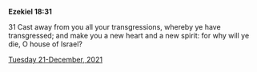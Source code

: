 **Ezekiel 18:31**

31 Cast away from you all your transgressions, whereby ye have transgressed; and make you a new heart and a new spirit: for why will ye die, O house of Israel?

[Tuesday 21-December, 2021](https://t.me/s/daily_scripture)
